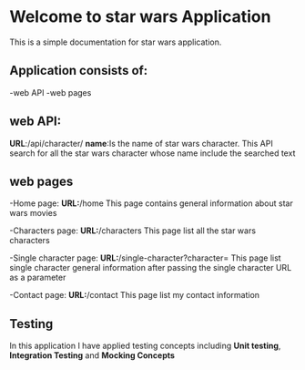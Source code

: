 # Welcome to star wars Application

This is a simple documentation for star wars application.

## Application consists of:
-web API
-web pages

## web API:
**URL**:/api/character/<name>
**name**:Is the name of star wars character.
This API search for all the star wars character whose name include the searched text

## web pages
-Home page:
**URL:**/home
This page contains general information about star wars movies

-Characters page:
**URL:**/characters
This page list all the star wars characters

-Single character page:
**URL:**/single-character?character=
This page list single character general information after passing the single character URL as a parameter

-Contact page:
**URL:**/contact
This page list my contact information

## Testing
In this application I have applied testing concepts including **Unit testing**, **Integration Testing** and **Mocking Concepts**

